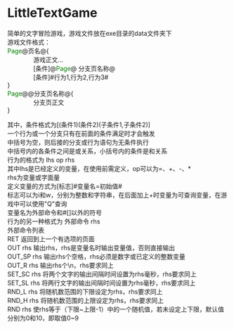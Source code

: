 # LittleTextGame
简单的文字冒险游戏，游戏文件放在exe目录的data文件夹下<br>
游戏文件格式：<br>
<span style="color:green;">Page</span>@页名@{<br>
 &nbsp; &nbsp; &nbsp; &nbsp; &nbsp; &nbsp; &nbsp; &nbsp;游戏正文...<br>
  &nbsp; &nbsp; &nbsp; &nbsp; &nbsp; &nbsp; &nbsp; &nbsp;[条件]@<span style="color:green;">Page</span>@ 分支页名称@<br>
  &nbsp; &nbsp; &nbsp; &nbsp; &nbsp; &nbsp; &nbsp; &nbsp;[条件]#行为1,行为2,行为3#<br>
}<br>
<span style="color:green;">Page</span>@@分支页名称@{<br>
  &nbsp; &nbsp; &nbsp; &nbsp; &nbsp; &nbsp; &nbsp; &nbsp;分支页正文<br>
}<br>

其中，条件格式为\[(条件1)(条件2)(子条件1,子条件2)\]<br>
一个行为或一个分支只有在前面的条件满足时才会触发<br>
中括号为空，则后接的分支或行为语句为无条件执行<br>
中括号内的各条件之间是或关系，小括号内的条件是和关系<br>
行为的格式为 lhs op rhs<br>
其中lhs是已经定义的变量，在使用前需定义，op可以为=、+、-、*<br>
rhs为变量或字面量<br>
定义变量的方式为[标志]#变量名=初始值#<br>
标志可以为i和w，分别为整数和字符串，在后面加上+时变量为可查询变量，在游戏中可以使用"Q"查询<br>
变量名为外部命令和#[]以外的符号<br>
行为的另一种格式为 外部命令 rhs<br>
外部命令列表<br>
RET 返回到上一个有选项的页面<br>
OUT rhs 输出rhs，rhs是变量名时输出变量值，否则直接输出<br>
OUT_SP rhs 输出rhs个空格，rhs必须是数字或已定义的整数变量<br>
OUT_R rhs 输出rhs个\n，rhs要求同上<br>
SET_SC rhs 将两个文字的输出间隔时间设置为rhs毫秒，rhs要求同上<br>
SET_SL rhs 将两行文字的输出间隔时间设置为rhs毫秒，rhs要求同上<br>
RND_L rhs 将随机数范围的下限设定为rhs，rhs要求同上<br>
RND_H rhs 将随机数范围的上限设定为rhs，rhs要求同上<br>
RND rhs 使rhs等于（下限\~上限-1）中的一个随机值，若未设定上下限，默认值分别为0和10，即取值0~9<br>
